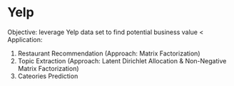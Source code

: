 # Yelp

Objective: leverage Yelp data set to find potential business value <
Application:
1. Restaurant Recommendation (Approach: Matrix Factorization)
2. Topic Extraction (Approach: Latent Dirichlet Allocation & Non-Negative Matrix Factorization)
3. Cateories Prediction
